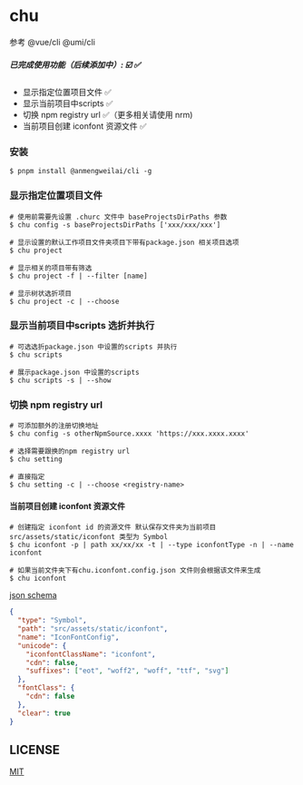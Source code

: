 # chu 

参考 @vue/cli @umi/cli
#####  已完成使用功能（后续添加中）:  ☑️ ✅

+ 显示指定位置项目文件 ✅
+ 显示当前项目中scripts ✅
+ 切换 npm registry url ✅（更多相关请使用 nrm)
+ 当前项目创建 iconfont 资源文件 ✅

### 安装
```shell
$ pnpm install @anmengweilai/cli -g
```

### 显示指定位置项目文件
```shell
# 使用前需要先设置 .churc 文件中 baseProjectsDirPaths 参数
$ chu config -s baseProjectsDirPaths ['xxx/xxx/xxx']

# 显示设置的默认工作项目文件夹项目下带有package.json 相关项目选项
$ chu project 

# 显示相关的项目带有筛选
$ chu project -f | --filter [name]

# 显示树状选折项目
$ chu project -c | --choose
```

### 显示当前项目中scripts 选折并执行
```shell
# 可选选折package.json 中设置的scripts 并执行
$ chu scripts

# 展示package.json 中设置的scripts
$ chu scripts -s | --show
```

### 切换 npm registry url 
```shell
# 可添加额外的注册切换地址
$ chu config -s otherNpmSource.xxxx 'https://xxx.xxxx.xxxx'

# 选择需要跟换的npm registry url
$ chu setting 

# 直接指定
$ chu setting -c | --choose <registry-name>
```

#### 当前项目创建 iconfont 资源文件
```shell
# 创建指定 iconfont id 的资源文件 默认保存文件夹为当前项目 src/assets/static/iconfont 类型为 Symbol 
$ chu iconfont -p | path xx/xx/xx -t | --type iconfontType -n | --name iconfont

# 如果当前文件夹下有chu.iconfont.config.json 文件则会根据该文件来生成
$ chu iconfont
```

[json schema](./packages/chu/config/chu.iconfont.schema.json)

```json
{
  "type": "Symbol",
  "path": "src/assets/static/iconfont",
  "name": "IconFontConfig",
  "unicode": {
    "iconfontClassName": "iconfont",
    "cdn": false,
    "suffixes": ["eot", "woff2", "woff", "ttf", "svg"]
  },
  "fontClass": {
    "cdn": false
  },
  "clear": true
}
```

## LICENSE

[MIT](./LICENSE)
